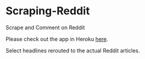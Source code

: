 # Scraping-Reddit
Scrape and Comment on Reddit

Please check out the app in Heroku [here](https://###).

Select headlines rerouted to the actual Reddit articles.
